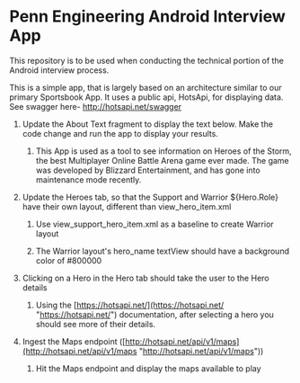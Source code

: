 # Penn Engineering Android Interview App
This repository is to be used when conducting the technical portion of the Android interview process.

This is a simple app, that is largely based on an architecture similar to our primary Sportsbook App. It uses a public api, HotsApi, for displaying data. See swagger here- http://hotsapi.net/swagger

1.  Update the About Text fragment to display the text below. Make the code change and run the app to display your results.

    1.  This App is used as a tool to see information on Heroes of the Storm, the best Multiplayer Online Battle Arena game ever made. The game was developed by Blizzard Entertainment, and has gone into maintenance mode recently.

2.  Update the Heroes tab, so that the Support and Warrior ${Hero.Role} have their own layout, different than view_hero_item.xml

    1.  Use view_support_hero_item.xml as a baseline to create Warrior layout

    2.  The Warrior layout's hero_name textView should have a background color of #800000

3.  Clicking on a Hero in the Hero tab should take the user to the Hero details

    1.  Using the [https://hotsapi.net/](https://hotsapi.net/ "https://hotsapi.net/") documentation, after selecting a hero you should see more of their details.

4.  Ingest the Maps endpoint ([http://hotsapi.net/api/v1/maps](http://hotsapi.net/api/v1/maps "http://hotsapi.net/api/v1/maps"))

    1.  Hit the Maps endpoint and display the maps available to play
